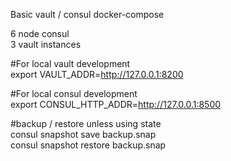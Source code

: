 Basic vault / consul docker-compose   

6 node consul   
3 vault instances   

#For local vault development   
export VAULT_ADDR=http://127.0.0.1:8200   

#For local consul development   
export CONSUL_HTTP_ADDR=http://127.0.0.1:8500   

#backup / restore unless using state   
consul snapshot save backup.snap   
consul snapshot restore backup.snap   
